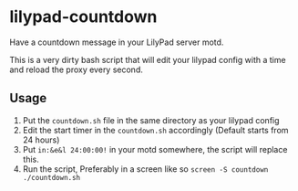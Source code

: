 # lilypad-countdown

Have a countdown message in your LilyPad server motd.

This is a very dirty bash script that will edit your lilypad config with a time and reload the proxy every second.

## Usage

1. Put the `countdown.sh` file in the same directory as your lilypad config
2. Edit the start timer in the `countdown.sh` accordingly (Default starts from 24 hours)
3. Put `in:&e&l 24:00:00!` in your motd somewhere, the script will replace this.
4. Run the script, Preferably in a screen like so `screen -S countdown ./countdown.sh`

